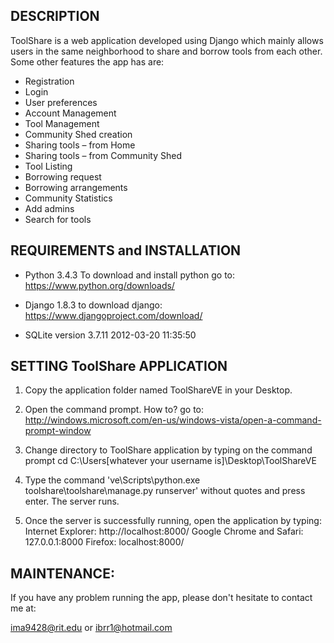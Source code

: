 DESCRIPTION
-----------
ToolShare is a web application developed using Django which mainly allows users in the same neighborhood to share and borrow tools from each other. Some other features the app has are: 
- Registration
- Login
- User preferences
- Account Management
- Tool Management
- Community Shed creation
- Sharing tools – from Home
- Sharing tools – from Community Shed
- Tool Listing 
- Borrowing request 
- Borrowing arrangements
- Community Statistics
- Add admins
- Search for tools


REQUIREMENTS and INSTALLATION
-----------------------------
- Python 3.4.3 
To download and install python go to:
https://www.python.org/downloads/

- Django 1.8.3
to download django:
https://www.djangoproject.com/download/

- SQLite version 3.7.11 2012-03-20 11:35:50


SETTING ToolShare APPLICATION
-----------------------------

1. Copy the application folder named ToolShareVE in your Desktop.

2. Open the command prompt. How to? go to: http://windows.microsoft.com/en-us/windows-vista/open-a-command-prompt-window

3. Change directory to ToolShare application by typing on the command prompt cd C:\Users\[whatever your username is]\Desktop\ToolShareVE

4. Type the command 've\Scripts\python.exe toolshare\toolshare\manage.py runserver' without quotes and press enter. The server runs.
 
5. Once the server is successfully running, open the application by typing:
	Internet Explorer: http://localhost:8000/
	Google Chrome and Safari: 127.0.0.1:8000
	Firefox: localhost:8000/


MAINTENANCE:
-----------
If you have any problem running the app, please don't hesitate to contact me at: 

ima9428@rit.edu or ibrr1@hotmail.com

